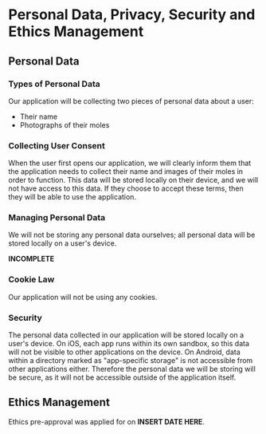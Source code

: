 # Personal Data, Privacy, Security and Ethics Management

## Personal Data

### Types of Personal Data

Our application will be collecting two pieces of personal data about a user:
- Their name
- Photographs of their moles

### Collecting User Consent

When the user first opens our application, we will clearly inform them that the application needs to collect their name and images of their moles in order to function. This data will be stored locally on their device, and we will not have access to this data. If they choose to accept these terms, then they will be able to use the application.

### Managing Personal Data

We will not be storing any personal data ourselves; all personal data will be stored locally on a user's device.

**INCOMPLETE**

### Cookie Law

Our application will not be using any cookies.

### Security

The personal data collected in our application will be stored locally on a user's device. On iOS, each app runs within its own sandbox, so this data will not be visible to other applications on the device. On Android, data within a directory marked as "app-specific storage" is not accessible from other applications either. Therefore the personal data we will be storing will be secure, as it will not be accessible outside of the application itself.


## Ethics Management

Ethics pre-approval was applied for on **INSERT DATE HERE**.
